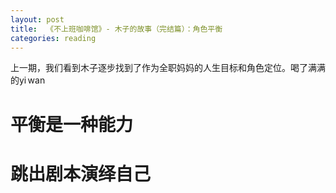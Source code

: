 ```yaml
---
layout: post
title:  《不上班咖啡馆》- 木子的故事（完结篇）：角色平衡
categories: reading
---
```


上一期，我们看到木子逐步找到了作为全职妈妈的人生目标和角色定位。喝了满满的yi wan

# 平衡是一种能力


# 跳出剧本演绎自己
<!--stackedit_data:
eyJoaXN0b3J5IjpbMjkyMTgxODk1LDkwNjQ1MTg3XX0=
-->